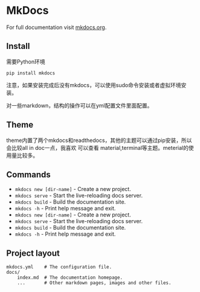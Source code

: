 # MkDocs

For full documentation visit [mkdocs.org](https://www.mkdocs.org).

## Install
需要Python环境
```shell
pip install mkdocs
```
注意，如果安装完成后没有mkdocs，可以使用sudo命令安装或者虚拟环境安装。 

对一些markdown，结构的操作可以在yml配置文件里面配置。

## Theme
theme内置了两个mkdocs和readthedocs，其他的主题可以通过pip安装，所以会比较all in doc一点，我喜欢
可以查看  material,terminal等主题。meterial的使用量比较多。

## Commands

* `mkdocs new [dir-name]` - Create a new project.
* `mkdocs serve` - Start the live-reloading docs server.
* `mkdocs build` - Build the documentation site.
* `mkdocs -h` - Print help message and exit.
* `mkdocs new [dir-name]` - Create a new project.
* `mkdocs serve` - Start the live-reloading docs server.
* `mkdocs build` - Build the documentation site.
* `mkdocs -h` - Print help message and exit.

## Project layout

    mkdocs.yml    # The configuration file.
    docs/
        index.md  # The documentation homepage.
        ...       # Other markdown pages, images and other files.
